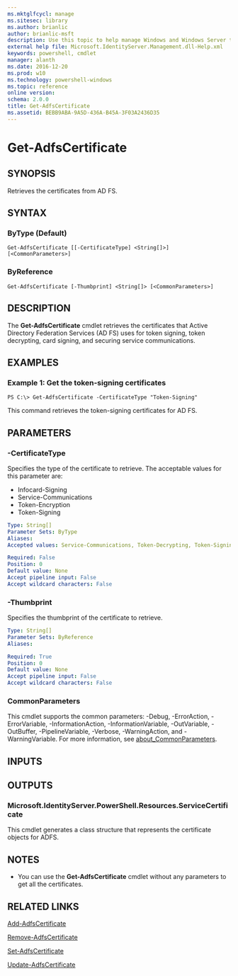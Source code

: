 ```yaml
---
ms.mktglfcycl: manage
ms.sitesec: library
ms.author: brianlic
author: brianlic-msft
description: Use this topic to help manage Windows and Windows Server technologies with Windows PowerShell.
external help file: Microsoft.IdentityServer.Management.dll-Help.xml
keywords: powershell, cmdlet
manager: alanth
ms.date: 2016-12-20
ms.prod: w10
ms.technology: powershell-windows
ms.topic: reference
online version: 
schema: 2.0.0
title: Get-AdfsCertificate
ms.assetid: BEBB9ABA-9A5D-436A-B45A-3F03A2436D35
---
```


# Get-AdfsCertificate

## SYNOPSIS
Retrieves the certificates from AD FS.

## SYNTAX

### ByType (Default)
```
Get-AdfsCertificate [[-CertificateType] <String[]>] [<CommonParameters>]
```

### ByReference
```
Get-AdfsCertificate [-Thumbprint] <String[]> [<CommonParameters>]
```

## DESCRIPTION
The **Get-AdfsCertificate** cmdlet retrieves the certificates that Active Directory Federation Services (AD FS) uses for token signing, token decrypting, card signing, and securing service communications.

## EXAMPLES

### Example 1: Get the token-signing certificates
```
PS C:\> Get-AdfsCertificate -CertificateType "Token-Signing"
```

This command retrieves the token-signing certificates for AD FS.

## PARAMETERS

### -CertificateType
Specifies the type of the certificate to retrieve.
The acceptable values for this parameter are:

- Infocard-Signing 
- Service-Communications
- Token-Encryption
- Token-Signing

```yaml
Type: String[]
Parameter Sets: ByType
Aliases: 
Accepted values: Service-Communications, Token-Decrypting, Token-Signing

Required: False
Position: 0
Default value: None
Accept pipeline input: False
Accept wildcard characters: False
```

### -Thumbprint
Specifies the thumbprint of the certificate to retrieve.

```yaml
Type: String[]
Parameter Sets: ByReference
Aliases: 

Required: True
Position: 0
Default value: None
Accept pipeline input: False
Accept wildcard characters: False
```

### CommonParameters
This cmdlet supports the common parameters: -Debug, -ErrorAction, -ErrorVariable, -InformationAction, -InformationVariable, -OutVariable, -OutBuffer, -PipelineVariable, -Verbose, -WarningAction, and -WarningVariable. For more information, see [about_CommonParameters](http://go.microsoft.com/fwlink/?LinkID=113216).

## INPUTS

## OUTPUTS

### Microsoft.IdentityServer.PowerShell.Resources.ServiceCertificate
This cmdlet generates a class structure that represents the certificate objects for ADFS.

## NOTES
* You can use the **Get-AdfsCertificate** cmdlet without any parameters to get all the certificates.

## RELATED LINKS

[Add-AdfsCertificate](./Add-AdfsCertificate.md)

[Remove-AdfsCertificate](./Remove-AdfsCertificate.md)

[Set-AdfsCertificate](./Set-AdfsCertificate.md)

[Update-AdfsCertificate](./Update-AdfsCertificate.md)


